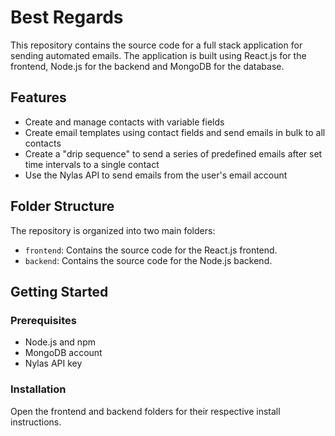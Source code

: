 # Best Regards

This repository contains the source code for a full stack application for sending automated emails. The application is built using React.js for the frontend, Node.js for the backend and MongoDB for the database.

## Features

* Create and manage contacts with variable fields
* Create email templates using contact fields and send emails in bulk to all contacts
* Create a "drip sequence" to send a series of predefined emails after set time intervals to a single contact
* Use the Nylas API to send emails from the user's email account

## Folder Structure

The repository is organized into two main folders:

* `frontend`: Contains the source code for the React.js frontend.
* `backend`: Contains the source code for the Node.js backend.

## Getting Started

### Prerequisites

* Node.js and npm
* MongoDB account
* Nylas API key

### Installation

Open the frontend and backend folders for their respective install instructions.

